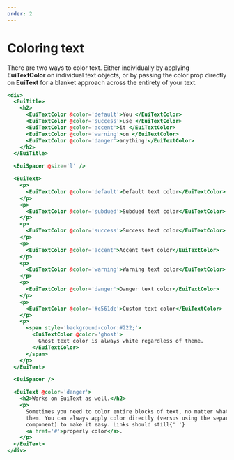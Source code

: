 ```yaml
---
order: 2
---
```


# Coloring text

<EuiText>
  <p>
There are two ways to color text. Either individually by applying <strong>EuiTextColor</strong> on individual text objects, or by passing the <EuiCode>color</EuiCode> prop directly on <strong>EuiText</strong> for a blanket approach across the entirety of your text.

  </p>
</EuiText>

```hbs template
<div>
  <EuiTitle>
    <h2>
      <EuiTextColor @color='default'>You </EuiTextColor>
      <EuiTextColor @color='success'>use </EuiTextColor>
      <EuiTextColor @color='accent'>it </EuiTextColor>
      <EuiTextColor @color='warning'>on </EuiTextColor>
      <EuiTextColor @color='danger'>anything!</EuiTextColor>
    </h2>
  </EuiTitle>

  <EuiSpacer @size='l' />

  <EuiText>
    <p>
      <EuiTextColor @color='default'>Default text color</EuiTextColor>
    </p>
    <p>
      <EuiTextColor @color='subdued'>Subdued text color</EuiTextColor>
    </p>
    <p>
      <EuiTextColor @color='success'>Success text color</EuiTextColor>
    </p>
    <p>
      <EuiTextColor @color='accent'>Accent text color</EuiTextColor>
    </p>
    <p>
      <EuiTextColor @color='warning'>Warning text color</EuiTextColor>
    </p>
    <p>
      <EuiTextColor @color='danger'>Danger text color</EuiTextColor>
    </p>
    <p>
      <EuiTextColor @color='#c561dc'>Custom text color</EuiTextColor>
    </p>
    <p>
      <span style='background-color:#222;'>
        <EuiTextColor @color='ghost'>
          Ghost text color is always white regardless of theme.
        </EuiTextColor>
      </span>
    </p>
  </EuiText>

  <EuiSpacer />

  <EuiText @color='danger'>
    <h2>Works on EuiText as well.</h2>
    <p>
      Sometimes you need to color entire blocks of text, no matter what is in
      them. You can always apply color directly (versus using the separated
      component) to make it easy. Links should still{' '}
      <a href='#'>properly color</a>.
    </p>
  </EuiText>
</div>
```
